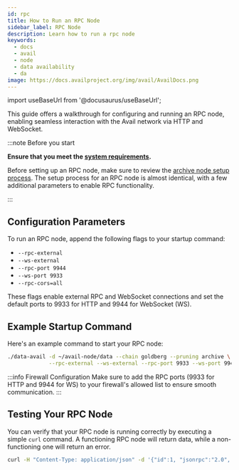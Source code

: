 ```yaml
---
id: rpc
title: How to Run an RPC Node
sidebar_label: RPC Node
description: Learn how to run a rpc node
keywords:
  - docs
  - avail
  - node
  - data availability
  - da
image: https://docs.availproject.org/img/avail/AvailDocs.png
---
```


import useBaseUrl from '@docusaurus/useBaseUrl';

This guide offers a walkthrough for configuring and running an RPC node, enabling seamless interaction with the Avail network via HTTP and WebSocket.

:::note Before you start

**Ensure that you meet the [<ins>system requirements</ins>](/docs/operate/requirements.md).**

Before setting up an RPC node, make sure to review the [archive node setup process](/docs/operate/node/0020-full-node-binaries.md#archive-mode). The setup process for an RPC node is almost identical, with a few additional parameters to enable RPC functionality.

:::

## Configuration Parameters

To run an RPC node, append the following flags to your startup command:

- `--rpc-external`
- `--ws-external`
- `--rpc-port 9944`
- `--ws-port 9933`
- `--rpc-cors=all`

These flags enable external RPC and WebSocket connections and set the default ports to 9933 for HTTP and 9944 for WebSocket (WS).

## Example Startup Command

Here's an example command to start your RPC node:

```bash
./data-avail -d ~/avail-node/data --chain goldberg --pruning archive \
             --rpc-external --ws-external --rpc-port 9933 --ws-port 9944 --rpc-cors=all 
```

:::info Firewall Configuration
Make sure to add the RPC ports (9933 for HTTP and 9944 for WS) to your firewall's allowed list to ensure smooth communication.
:::

## Testing Your RPC Node

You can verify that your RPC node is running correctly by executing a simple `curl` command. A functioning RPC node will return data, while a non-functioning one will return an error.

```bash
curl -H "Content-Type: application/json" -d '{"id":1, "jsonrpc":"2.0", "method": "rpc_methods"}' http://127.0.0.1:9933/
```
